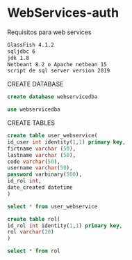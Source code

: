 # WebServices-auth
Requisitos para web services

```bash
GlassFish 4.1.2
sqljdbc 6
jdk 1.8
Netbeant 8.2 o Apache netbean 15
script de sql server version 2019
```

CREATE DATABASE
```sql
create database webservicedba
```

```sql
use webservicedba
```

CREATE TABLES 

```sql
create table user_webservice(
id_user int identity(1,1) primary key,
firtname varchar (50),
lastname varchar (50),
code varchar(50),
username varchar(50),
password varbinary(500),
id_rol int,
date_created datetime
)
```

```sql
select * from user_webservice

create table rol(
id_rol int identity(1,1) primary key,
rol varchar(20)
)

select * from rol
```
